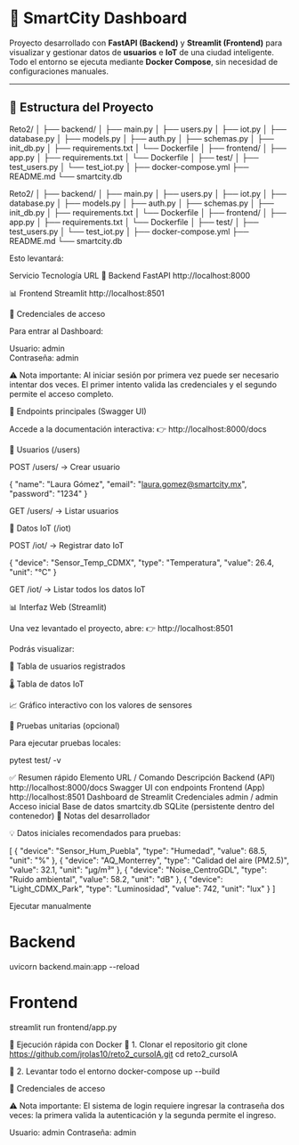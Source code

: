 # 🌆 SmartCity Dashboard

Proyecto desarrollado con **FastAPI (Backend)** y **Streamlit (Frontend)** para visualizar y gestionar datos de **usuarios** e **IoT** de una ciudad inteligente.  
Todo el entorno se ejecuta mediante **Docker Compose**, sin necesidad de configuraciones manuales.

---

## 🧱 Estructura del Proyecto

Reto2/
│
├── backend/
│ ├── main.py
│ ├── users.py
│ ├── iot.py
│ ├── database.py
│ ├── models.py
│ ├── auth.py
│ ├── schemas.py
│ ├── init_db.py
│ ├── requirements.txt
│ └── Dockerfile
│
├── frontend/
│ ├── app.py
│ ├── requirements.txt
│ └── Dockerfile
│
├── test/
│ ├── test_users.py
│ └── test_iot.py
│
├── docker-compose.yml
├── README.md
└── smartcity.db

Reto2/
│
├── backend/
│ ├── main.py
│ ├── users.py
│ ├── iot.py
│ ├── database.py
│ ├── models.py
│ ├── auth.py
│ ├── schemas.py
│ ├── init_db.py
│ ├── requirements.txt
│ └── Dockerfile
│
├── frontend/
│ ├── app.py
│ ├── requirements.txt
│ └── Dockerfile
│
├── test/
│ ├── test_users.py
│ └── test_iot.py
│
├── docker-compose.yml
├── README.md
└── smartcity.db

Esto levantará:

Servicio	Tecnología	URL
🧠 Backend	FastAPI	http://localhost:8000

📊 Frontend	Streamlit	http://localhost:8501

🔐 Credenciales de acceso

Para entrar al Dashboard:

Usuario: admin  
Contraseña: admin

⚠️ Nota importante:
Al iniciar sesión por primera vez puede ser necesario intentar dos veces.
El primer intento valida las credenciales y el segundo permite el acceso completo.

🧩 Endpoints principales (Swagger UI)

Accede a la documentación interactiva:
👉 http://localhost:8000/docs

🔹 Usuarios (/users)

POST /users/ → Crear usuario

{
  "name": "Laura Gómez",
  "email": "laura.gomez@smartcity.mx",
  "password": "1234"
}


GET /users/ → Listar usuarios

🔹 Datos IoT (/iot)

POST /iot/ → Registrar dato IoT

{
  "device": "Sensor_Temp_CDMX",
  "type": "Temperatura",
  "value": 26.4,
  "unit": "°C"
}


GET /iot/ → Listar todos los datos IoT

📊 Interfaz Web (Streamlit)

Una vez levantado el proyecto, abre:
👉 http://localhost:8501

Podrás visualizar:

👥 Tabla de usuarios registrados

🌡️ Tabla de datos IoT

📈 Gráfico interactivo con los valores de sensores

🧪 Pruebas unitarias (opcional)

Para ejecutar pruebas locales:

pytest test/ -v

✅ Resumen rápido
Elemento	URL / Comando	Descripción
Backend (API)	http://localhost:8000/docs
	Swagger UI con endpoints
Frontend (App)	http://localhost:8501
	Dashboard de Streamlit
Credenciales	admin / admin	Acceso inicial
Base de datos	smartcity.db	SQLite (persistente dentro del contenedor)
🧾 Notas del desarrollador

💡 Datos iniciales recomendados para pruebas:

[
  {
    "device": "Sensor_Hum_Puebla",
    "type": "Humedad",
    "value": 68.5,
    "unit": "%"
  },
  {
    "device": "AQ_Monterrey",
    "type": "Calidad del aire (PM2.5)",
    "value": 32.1,
    "unit": "µg/m³"
  },
  {
    "device": "Noise_CentroGDL",
    "type": "Ruido ambiental",
    "value": 58.2,
    "unit": "dB"
  },
  {
    "device": "Light_CDMX_Park",
    "type": "Luminosidad",
    "value": 742,
    "unit": "lux"
  }
]

Ejecutar manualmente
# Backend
uvicorn backend.main:app --reload

# Frontend
streamlit run frontend/app.py


🐳 Ejecución rápida con Docker
🔹 1. Clonar el repositorio
git clone https://github.com/jrolas10/reto2_cursoIA.git
cd reto2_cursoIA

🔹 2. Levantar todo el entorno
docker-compose up --build

🔐 Credenciales de acceso

⚠️ Nota importante:
El sistema de login requiere ingresar la contraseña dos veces:
la primera valida la autenticación y la segunda permite el ingreso.

Usuario: admin
Contraseña: admin